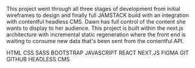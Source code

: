 This project went through all three stages of development from initial wireframes to design and finally full JAMSTACK build with an integration with contentful headless CMS. Dawn has full control of the content she wants to display to her audience. This project is built within the next.js architecture with incremental static regeneration where the front end is waiting to consume new data that's been sent from the contentful API.

HTML
CSS
SASS
BOOTSTRAP
JAVASCRIPT
REACT
NEXT.JS
FIGMA
GIT
GITHUB
HEADLESS CMS

